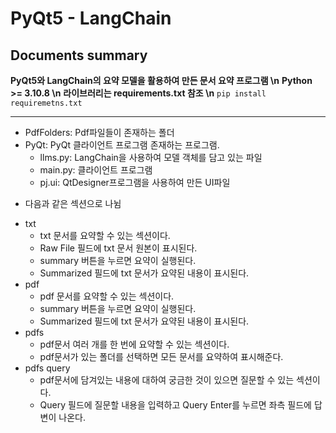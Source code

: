 # PyQt5 - LangChain
## Documents summary

**PyQt5와 LangChain의 요약 모델을 활용하여 만든 문서 요약 프로그램 \n**
**Python >= 3.10.8 \n**
**라이브러리는 requirements.txt 참조 \n**
`pip install requiremetns.txt`

<hr/>

* PdfFolders: Pdf파일들이 존재하는 폴더
* PyQt: PyQt 클라이언트 프로그램 존재하는 프로그램.
  - llms.py: LangChain을 사용하여 모델 객체를 담고 있는 파일
  - main.py: 클라이언트 프로그램
  - pj.ui: QtDesigner프로그램을 사용하여 만든 UI파일


- 다음과 같은 섹션으로 나뉨
* txt
  - txt 문서를 요약할 수 있는 섹션이다.
  - Raw File 필드에 txt 문서 원본이 표시된다.
  - summary 버튼을 누르면 요약이 실행된다.
  - Summarized 필드에 txt 문서가 요약된 내용이 표시된다.
* pdf
  - pdf 문서를 요약할 수 있는 섹션이다.
  - summary 버튼을 누르면 요약이 실행된다.
  - Summarized 필드에 txt 문서가 요약된 내용이 표시된다.
* pdfs
  - pdf문서 여러 개를 한 번에 요약할 수 있는 섹션이다.
  - pdf문서가 있는 폴더를 선택하면 모든 문서를 요약하여 표시해준다.
* pdfs query
  - pdf문서에 담겨있는 내용에 대하여 궁금한 것이 있으면 질문할 수 있는 섹션이다.
  - Query 필드에 질문할 내용을 입력하고 Query Enter를 누르면 좌측 필드에 답변이 나온다.